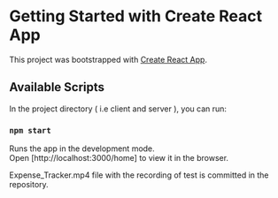 # Getting Started with Create React App

This project was bootstrapped with [Create React App](https://github.com/facebook/create-react-app).

## Available Scripts

In the project directory ( i.e client and server ), you can run:

### `npm start`

Runs the app in the development mode.\
Open [http://localhost:3000/home] to view it in the browser.





Expense_Tracker.mp4  file with the recording of test is committed in the repository.
